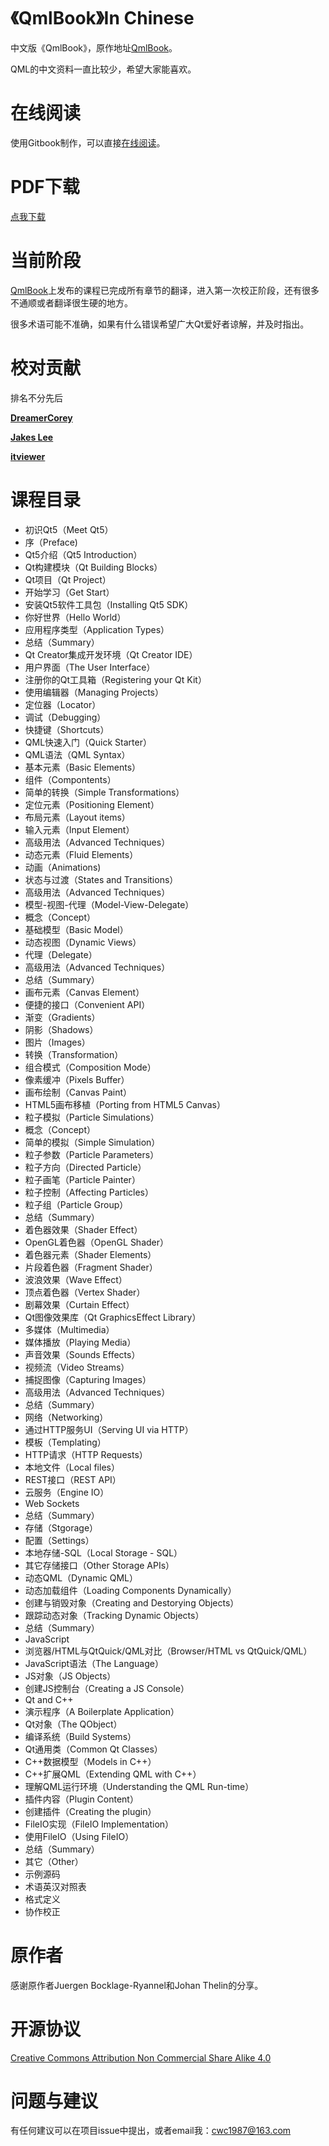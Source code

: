# 《QmlBook》In Chinese

中文版《QmlBook》，原作地址[QmlBook](http://qmlbook.github.io/index.html)。

QML的中文资料一直比较少，希望大家能喜欢。

# 在线阅读

使用Gitbook制作，可以直接[在线阅读](http://cwc1987.gitbooks.io/qmlbook-in-chinese/content/)。

# PDF下载

[点我下载](https://www.gitbook.com/download/pdf/book/cwc1987/qmlbook-in-chinese)

# 当前阶段

[QmlBook](http://qmlbook.github.io/index.html)上发布的课程已完成所有章节的翻译，进入第一次校正阶段，还有很多不通顺或者翻译很生硬的地方。

很多术语可能不准确，如果有什么错误希望广大Qt爱好者谅解，并及时指出。

# 校对贡献

排名不分先后

[**DreamerCorey**](https://github.com/DreamerCorey)

[**Jakes Lee**](https://github.com/jakeslee)

[**itviewer**](https://github.com/itviewer)


# 课程目录

* 初识Qt5（Meet Qt5）
 * 序（Preface)
 * Qt5介绍（Qt5 Introduction）
 * Qt构建模块（Qt Building Blocks）
 * Qt项目（Qt Project）
* 开始学习（Get Start）
 * 安装Qt5软件工具包（Installing Qt5 SDK）
 * 你好世界（Hello World）
 * 应用程序类型（Application Types）
 * 总结（Summary）
* Qt Creator集成开发环境（Qt Creator IDE）
 * 用户界面（The User Interface）
 * 注册你的Qt工具箱（Registering your Qt Kit）
 * 使用编辑器（Managing Projects）
 * 定位器（Locator）
 * 调试（Debugging）
 * 快捷键（Shortcuts）
* QML快速入门（Quick Starter）
 * QML语法（QML Syntax）
 * 基本元素（Basic Elements）
 * 组件（Compontents）
 * 简单的转换（Simple Transformations）
 * 定位元素（Positioning Element）
 * 布局元素（Layout items）
 * 输入元素（Input Element）
 * 高级用法（Advanced Techniques）
* 动态元素（Fluid Elements）
 * 动画（Animations)
 * 状态与过渡（States and Transitions）
 * 高级用法（Advanced Techniques）
* 模型-视图-代理（Model-View-Delegate）
 * 概念（Concept）
 * 基础模型（Basic Model）
 * 动态视图（Dynamic Views）
 * 代理（Delegate）
 * 高级用法（Advanced Techniques）
 * 总结（Summary）
* 画布元素（Canvas Element）
 * 便捷的接口（Convenient API）
 * 渐变（Gradients）
 * 阴影（Shadows）
 * 图片（Images）
 * 转换（Transformation）
 * 组合模式（Composition Mode）
 * 像素缓冲（Pixels Buffer）
 * 画布绘制（Canvas Paint）
 * HTML5画布移植（Porting from HTML5 Canvas）
* 粒子模拟（Particle Simulations）
 * 概念（Concept）
 * 简单的模拟（Simple Simulation）
 * 粒子参数（Particle Parameters）
 * 粒子方向（Directed Particle）
 * 粒子画笔（Particle Painter）
 * 粒子控制（Affecting Particles）
 * 粒子组（Particle Group）
 * 总结（Summary）
* 着色器效果（Shader Effect）
 * OpenGL着色器（OpenGL Shader）
 * 着色器元素（Shader Elements）
 * 片段着色器（Fragment Shader）
 * 波浪效果（Wave Effect）
 * 顶点着色器（Vertex Shader）
 * 剧幕效果（Curtain Effect）
 * Qt图像效果库（Qt GraphicsEffect Library）
* 多媒体（Multimedia）
 * 媒体播放（Playing Media）
 * 声音效果（Sounds Effects）
 * 视频流（Video Streams）
 * 捕捉图像（Capturing Images）
 * 高级用法（Advanced Techniques）
 * 总结（Summary）
* 网络（Networking）
 * 通过HTTP服务UI（Serving UI via HTTP）
 * 模板（Templating）
 * HTTP请求（HTTP Requests）
 * 本地文件（Local files）
 * REST接口（REST API）
 * 云服务（Engine IO）
 * Web Sockets
 * 总结（Summary）
* 存储（Stgorage）
 * 配置（Settings）
 * 本地存储-SQL（Local Storage - SQL）
 * 其它存储接口（Other Storage APIs）
* 动态QML（Dynamic QML）
 * 动态加载组件（Loading Components Dynamically）
 * 创建与销毁对象（Creating and Destorying Objects）
 * 跟踪动态对象（Tracking Dynamic Objects）
 * 总结（Summary）
* JavaScript
 * 浏览器/HTML与QtQuick/QML对比（Browser/HTML vs QtQuick/QML）
 * JavaScript语法（The Language）
 * JS对象（JS Objects）
 * 创建JS控制台（Creating a JS Console）
* Qt and C++
 * 演示程序（A Boilerplate Application）
 * Qt对象（The QObject）
 * 编译系统（Build Systems）
 * Qt通用类（Common Qt Classes）
 * C++数据模型（Models in C++）
* C++扩展QML（Extending QML with C++）
 * 理解QML运行环境（Understanding the QML Run-time）
 * 插件内容（Plugin Content）
 * 创建插件（Creating the plugin）
 * FileIO实现（FileIO Implementation）
 * 使用FileIO（Using FileIO）
 * 总结（Summary）
* 其它（Other）
 * 示例源码
 * 术语英汉对照表
 * 格式定义
 * 协作校正

# 原作者

感谢原作者Juergen Bocklage-Ryannel和Johan Thelin的分享。

# 开源协议

[Creative Commons Attribution Non Commercial Share Alike 4.0](http://creativecommons.org/licenses/by-nc/4.0)

# 问题与建议

有任何建议可以在项目issue中提出，或者email我：cwc1987@163.com

